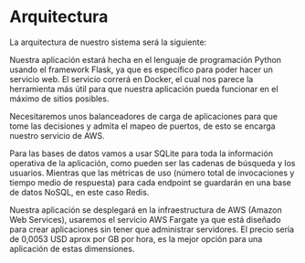 # Arquitectura

La arquitectura de nuestro sistema será la siguiente:

Nuestra aplicación estará hecha en el lenguaje de programación Python usando el framework Flask, ya que es específico para poder hacer un servicio web. El servicio correrá en Docker, el cual nos parece la herramienta más útil para que nuestra aplicación pueda funcionar en el máximo de sitios posibles.

Necesitaremos unos balanceadores de carga de aplicaciones para que tome las decisiones y admita el mapeo de puertos, de esto se encarga nuestro servicio de AWS.

Para las bases de datos vamos a usar SQLite para toda la información operativa de la aplicación, como pueden ser las cadenas de búsqueda y los usuarios. Mientras que las métricas de uso (número total de invocaciones y tiempo medio de respuesta) para cada endpoint se guardarán en una base de datos NoSQL, en este caso Redis. 

Nuestra aplicación se desplegará en la infraestructura de AWS (Amazon Web Services), usaremos el servicio AWS Fargate ya que está diseñado para crear aplicaciones sin tener que administrar servidores. El precio sería de 0,0053 USD aprox por GB  por hora, es la mejor opción para una aplicación de estas dimensiones.
